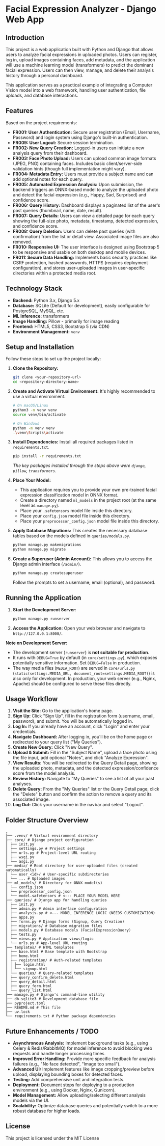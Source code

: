 # Facial Expression Analyzer - Django Web App

## Introduction

This project is a web application built with Python and Django that allows users to analyze facial expressions in uploaded photos. Users can register, log in, upload images containing faces, add metadata, and the application will use a machine learning model (transformers) to predict the dominant facial expression. Users can then view, manage, and delete their analysis history through a personal dashboard.

This application serves as a practical example of integrating a Computer Vision model into a web framework, handling user authentication, file uploads, and database interactions.

## Features

Based on the project requirements:

*   **FR001: User Authentication:** Secure user registration (Email, Username, Password) and login system using Django's built-in authentication.
*   **FR009: User Logout:** Secure session termination.
*   **FR002: New Query Creation:** Logged-in users can initiate a new analysis query from their dashboard.
*   **FR003: Face Photo Upload:** Users can upload common image formats (JPEG, PNG) containing faces. Includes basic client/server-side validation hints (though full implementation might vary).
*   **FR004: Metadata Entry:** Users must provide a subject name and can add optional notes for each query.
*   **FR005: Automated Expression Analysis:** Upon submission, the backend triggers an ONNX-based model to analyze the uploaded photo and detect the facial expression (e.g., Happy, Sad, Surprised) and confidence score.
*   **FR006: Query History:** Dashboard displays a paginated list of the user's past queries (thumbnail, name, date, result).
*   **FR007: Query Details:** Users can view a detailed page for each query showing the full-size photo, metadata, timestamp, detected expression, and confidence score.
*   **FR008: Query Deletion:** Users can delete past queries (with confirmation) from the list or detail view. Associated image files are also removed.
*   **FR010: Responsive UI:** The user interface is designed using Bootstrap 5 to be responsive and usable on both desktop and mobile devices.
*   **FR011: Secure Data Handling:** Implements basic security practices like CSRF protection, hashed passwords, HTTPS (requires deployment configuration), and stores user-uploaded images in user-specific directories within a protected media root.

## Technology Stack

*   **Backend:** Python 3.x, Django 5.x
*   **Database:** SQLite (Default for development), easily configurable for PostgreSQL, MySQL, etc.
*   **ML Inference:** transformers
*   **Image Handling:** Pillow - primarily for image reading
*   **Frontend:** HTML5, CSS3, Bootstrap 5 (via CDN)
*   **Environment Management:** `venv`

## Setup and Installation

Follow these steps to set up the project locally:

1.  **Clone the Repository:**
    ```bash
    git clone <your-repository-url>
    cd <repository-directory-name>
    ```

2.  **Create and Activate Virtual Environment:**
    It's highly recommended to use a virtual environment.
    ```bash
    # On macOS/Linux
    python3 -m venv venv
    source venv/bin/activate

    # On Windows
    python -m venv venv
    .\venv\Scripts\activate
    ```

3.  **Install Dependencies:**
    Install all required packages listed in `requirements.txt`.
    ```bash
    pip install -r requirements.txt
    ```
    *The key packages installed through the steps above were `django`, `pillow`, `transformers`.*

4.  **Place Your Model:**
    *   This application requires you to provide your own pre-trained facial expression classification model in ONNX format.
    *   Create a directory named `ml_models` in the project root (at the same level as `manage.py`).
    *   Place your `.safetensors` model file inside this directory.
    *   Place your `config.json` model file inside this directory.
    *   Place your `preprocessor_config.json` model file inside this directory.

5.  **Apply Database Migrations:**
    This creates the necessary database tables based on the models defined in `queries/models.py`.
    ```bash
    python manage.py makemigrations
    python manage.py migrate
    ```

6.  **Create a Superuser (Admin Account):**
    This allows you to access the Django admin interface (`/admin/`).
    ```bash
    python manage.py createsuperuser
    ```
    Follow the prompts to set a username, email (optional), and password.

## Running the Application

1.  **Start the Development Server:**
    ```bash
    python manage.py runserver
    ```

2.  **Access the Application:**
    Open your web browser and navigate to `http://127.0.0.1:8000/`.

**Note on Development Server:**
*   The development server (`runserver`) is **not suitable for production**.
*   It runs with `DEBUG=True` by default (in `core/settings.py`), which exposes potentially sensitive information. Set `DEBUG=False` in production.
*   The way media files (`MEDIA_ROOT`) are served in `core/urls.py` (`static(settings.MEDIA_URL, document_root=settings.MEDIA_ROOT)`) is also only for development. In production, your web server (e.g., Nginx, Apache) should be configured to serve these files directly.

## Usage Workflow

1.  **Visit the Site:** Go to the application's home page.
2.  **Sign Up:** Click "Sign Up", fill in the registration form (username, email, password), and submit. You will be automatically logged in.
3.  **Log In:** If you already have an account, click "Login" and enter your credentials.
4.  **Navigate Dashboard:** After logging in, you'll be on the home page or redirected to your query list ("My Queries").
5.  **Create New Query:** Click "New Query".
6.  **Upload & Submit:** Fill in the "Subject Name", upload a face photo using the file input, add optional "Notes", and click "Analyze Expression".
7.  **View Results:** You will be redirected to the Query Detail page, showing the uploaded photo, metadata, and the detected expression/confidence score from the model analysis.
8.  **Review History:** Navigate to "My Queries" to see a list of all your past analyses.
9.  **Delete Query:** From the "My Queries" list or the Query Detail page, click the "Delete" button and confirm the action to remove a query and its associated image.
10. **Log Out:** Click your username in the navbar and select "Logout".

## Folder Structure Overview
```
.
├── .venv/ # Virtual environment directory
├── core/ # Django project configuration
│ ├── init.py
│ ├── settings.py # Project settings
│ ├── urls.py # Project-level URL routing
│ ├── wsgi.py
│ └── asgi.py
├── media/ # Root directory for user-uploaded files (created automatically)
│ └── user_<id>/ # User-specific subdirectories
│ └── ... # Uploaded images
├── ml_models/ # Directory for ONNX model(s)
│ └── config.json
│ └── preprocessor_config.json
│ └── model.safetensors # <--- PLACE YOUR MODEL HERE
├── queries/ # Django app for handling queries
│ ├── init.py
│ ├── admin.py # Admin interface configuration
│ ├── analysis.py # <--- MODEL INFERENCE LOGIC (NEEDS CUSTOMIZATION)
│ ├── apps.py
│ ├── forms.py # Django forms (Signup, Query Creation)
│ ├── migrations/ # Database migration files
│ ├── models.py # Database models (FacialExpressionQuery)
│ ├── tests.py
│ └── views.py # Application views/logic
│ └── urls.py # App-level URL routing
├── templates/ # HTML templates
│ ├── base.html # Base template with Bootstrap
│ ├── home.html
│ ├── registration/ # Auth-related templates
│ │ ├── login.html
│ │ └── signup.html
│ └── queries/ # Query-related templates
│ ├── query_confirm_delete.html
│ ├── query_detail.html
│ ├── query_form.html
│ └── query_list.html
├── manage.py # Django's command-line utility
├── db.sqlite3 # Development database file
├── pyproject.toml
├── README.md # This file
├── uv.lock
└── requirements.txt # Python package dependencies
```


## Future Enhancements / TODO

*   **Asynchronous Analysis:** Implement background tasks (e.g., using Celery & Redis/RabbitMQ) for model inference to avoid blocking web requests and handle longer processing times.
*   **Improved Error Handling:** Provide more specific feedback for analysis failures (e.g., "No face detected", "Image too small").
*   **Advanced UI:** Implement features like image cropping/preview before upload, displaying bounding boxes for detected faces.
*   **Testing:** Add comprehensive unit and integration tests.
*   **Deployment:** Document steps for deploying to a production environment (e.g., using Docker, Nginx, Gunicorn).
*   **Model Management:** Allow uploading/selecting different analysis models via the UI.
*   **Scalability:** Optimize database queries and potentially switch to a more robust database for higher loads.

## License

This project is licensed under the MIT License